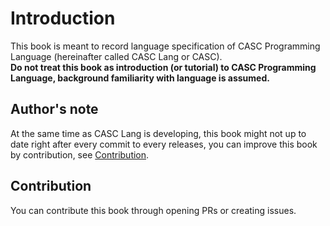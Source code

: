 # Introduction

This book is meant to record language specification of CASC Programming Language (hereinafter called CASC Lang or CASC).  
**Do not treat this book as introduction (or tutorial) to CASC Programming Language, 
background familiarity with language is assumed.**

## Author's note

At the same time as CASC Lang is developing, this book might not up to date right after every commit to every releases, 
you can improve this book by contribution, see [Contribution](#contribution).

## Contribution

You can contribute this book through opening PRs or creating issues.
